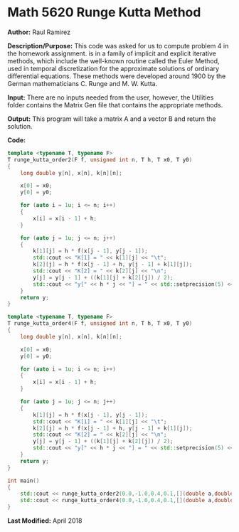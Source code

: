 # Math 5620 Runge Kutta Method

**Author:** Raul Ramirez

**Description/Purpose:** 
This code was asked for us to compute problem 4 in the homework assignment. is in a family of implicit and explicit iterative methods, which include the well-known routine called the Euler Method, used in temporal discretization for the approximate solutions of ordinary differential equations. These methods were developed around 1900 by the German mathematicians C. Runge and M. W. Kutta.

**Input:** 
There are no inputs needed from the user, however, the Utilities folder contains the Matrix Gen file that contains the appropriate methods.

**Output:** 
This program will take a matrix A and a vector B and return the solution.

**Code:**
```cpp
template <typename T, typename F>
T runge_kutta_order2(F f, unsigned int n, T h, T x0, T y0)
{
	long double y[n], x[n], k[n][n];

	x[0] = x0;
	y[0] = y0;

	for (auto i = 1u; i <= n; i++)
	{
		x[i] = x[i - 1] + h;
	}

	for (auto j = 1u; j <= n; j++)
	{
		k[1][j] = h * f(x[j - 1], y[j - 1]);
		std::cout << "K[1] = " << k[1][j] << "\t";
		k[2][j] = h * f(x[j - 1] + h, y[j - 1] + k[1][j]);
		std::cout << "K[2] = " << k[2][j] << "\n";
		y[j] = y[j - 1] + ((k[1][j] + k[2][j]) / 2);
		std::cout << "y[" << h * j << "] = " << std::setprecision(5) << y[j] << std::endl;
	}
	return y;
}

template <typename T, typename F>
T runge_kutta_order4(F f, unsigned int n, T h, T x0, T y0)
{
	long double y[n], x[n], k[n][n];

	x[0] = x0;
	y[0] = y0;

	for (auto i = 1u; i <= n; i++)
	{
		x[i] = x[i - 1] + h;
	}

	for (auto j = 1u; j <= n; j++)
	{
		k[1][j] = h * f(x[j - 1], y[j - 1]);
		std::cout << "K[1] = " << k[1][j] << "\t";
		k[2][j] = h * f(x[j - 1] + h, y[j - 1] + k[1][j]);
		std::cout << "K[2] = " << k[2][j] << "\n";
		y[j] = y[j - 1] + ((k[1][j] + k[2][j]) / 2);
		std::cout << "y[" << h * j << "] = " << std::setprecision(5) << y[j] << std::endl;
	}
	return y;
}

int main()
{
	std::cout << runge_kutta_order2(0.0,-1.0,0.4,0.1,[](double a,double b){return a*a+2*b;}) << std::endl;	
	std::cout << runge_kutta_order4(0.0,-1.0,0.4,0.1,[](double a,double b){return a*a+2*b;}) << std::endl;	
}
```


**Last Modified:** April 2018
